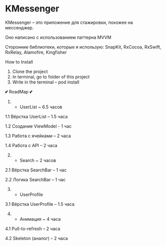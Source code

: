 # KMessenger

KMessenger – это приложение для стажировки, похожее на мессенджер.

Оно написано с использованием паттерна MVVM

Сторонние библиотеки, которые я использую:
SnapKit, RxCocoa, RxSwift, RxRelay, Alamofire, Kingfisher

How to Install

1. Clone the project
2. In terminal, go to folder of this project
3. Write in the terminal – pod install

💕 RoadMap 💕
1. - UserList ~ 6.5 часов 

1.1 Вёрстка UserList – 1.5 часа

1.2 Создание ViewModel - 1 час

1.3 Работа с ячейками – 2 часа 

1.4 Работа с API – 2 часа 

2. - Search ~ 2 часов 

2.1 Вёрстка SearchBar – 1 час

2.2 Логика SearchBar – 1 час

3. - UserProfile

3.1 Вёрстка UserProfile – 1.5 часа

4. - Анимация ~ 4 часа

4.1 Pull-to-refresh – 2 часа

4.2 Skeleton (аналог) – 2 часа 

